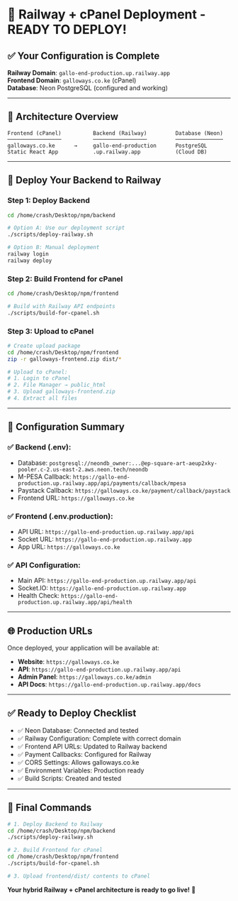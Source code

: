 # 🚀 Railway + cPanel Deployment - READY TO DEPLOY!

## ✅ **Your Configuration is Complete**

**Railway Domain**: `gallo-end-production.up.railway.app`  
**Frontend Domain**: `galloways.co.ke` (cPanel)  
**Database**: Neon PostgreSQL (configured and working)

---

## 🎯 **Architecture Overview**

```
Frontend (cPanel)          Backend (Railway)         Database (Neon)
─────────────────          ─────────────────         ───────────────
galloways.co.ke      →     gallo-end-production      PostgreSQL
Static React App           .up.railway.app           (Cloud DB)
```

---

## 🚀 **Deploy Your Backend to Railway**

### **Step 1: Deploy Backend**
```bash
cd /home/crash/Desktop/npm/backend

# Option A: Use our deployment script
./scripts/deploy-railway.sh

# Option B: Manual deployment
railway login
railway deploy
```

### **Step 2: Build Frontend for cPanel**
```bash
cd /home/crash/Desktop/npm/frontend

# Build with Railway API endpoints
./scripts/build-for-cpanel.sh
```

### **Step 3: Upload to cPanel**
```bash
# Create upload package
cd /home/crash/Desktop/npm/frontend
zip -r galloways-frontend.zip dist/*

# Upload to cPanel:
# 1. Login to cPanel
# 2. File Manager → public_html
# 3. Upload galloways-frontend.zip
# 4. Extract all files
```

---

## 🔧 **Configuration Summary**

### **✅ Backend (.env):**
- Database: `postgresql://neondb_owner:...@ep-square-art-aeup2xky-pooler.c-2.us-east-2.aws.neon.tech/neondb`
- M-PESA Callback: `https://gallo-end-production.up.railway.app/api/payments/callback/mpesa`
- Paystack Callback: `https://galloways.co.ke/payment/callback/paystack`
- Frontend URL: `https://galloways.co.ke`

### **✅ Frontend (.env.production):**
- API URL: `https://gallo-end-production.up.railway.app/api`
- Socket URL: `https://gallo-end-production.up.railway.app`
- App URL: `https://galloways.co.ke`

### **✅ API Configuration:**
- Main API: `https://gallo-end-production.up.railway.app/api`
- Socket.IO: `https://gallo-end-production.up.railway.app`
- Health Check: `https://gallo-end-production.up.railway.app/api/health`

---

## 🌐 **Production URLs**

Once deployed, your application will be available at:

- **Website**: `https://galloways.co.ke`
- **API**: `https://gallo-end-production.up.railway.app/api`
- **Admin Panel**: `https://galloways.co.ke/admin`
- **API Docs**: `https://gallo-end-production.up.railway.app/docs`

---

## ✅ **Ready to Deploy Checklist**

- ✅ Neon Database: Connected and tested
- ✅ Railway Configuration: Complete with correct domain
- ✅ Frontend API URLs: Updated to Railway backend
- ✅ Payment Callbacks: Configured for Railway
- ✅ CORS Settings: Allows galloways.co.ke
- ✅ Environment Variables: Production ready
- ✅ Build Scripts: Created and tested

---

## 🚀 **Final Commands**

```bash
# 1. Deploy Backend to Railway
cd /home/crash/Desktop/npm/backend
./scripts/deploy-railway.sh

# 2. Build Frontend for cPanel
cd /home/crash/Desktop/npm/frontend  
./scripts/build-for-cpanel.sh

# 3. Upload frontend/dist/ contents to cPanel
```

**Your hybrid Railway + cPanel architecture is ready to go live!** 🎉
